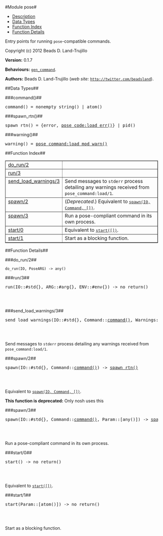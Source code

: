 

#Module pose#

* [Description](#description)
* [Data Types](#types)
* [Function Index](#index)
* [Function Details](#functions)


Entry points for running `pose`-compatible commands.

Copyright (c) 2012 Beads D. Land-Trujillo

__Version:__ 0.1.7

__Behaviours:__ [`gen_command`](gen_command.md).

__Authors:__ Beads D. Land-Trujillo (_web site:_ [`http://twitter.com/beadsland`](http://twitter.com/beadsland)).
<a name="types"></a>

##Data Types##




###<a name="type-command">command()</a>##



<pre>command() = nonempty_string() | atom()</pre>



###<a name="type-spawn_rtn">spawn_rtn()</a>##



<pre>spawn_rtn() = {error, <a href="pose_code.md#type-load_err">pose_code:load_err()</a>} | pid()</pre>



###<a name="type-warning">warning()</a>##



<pre>warning() = <a href="pose_command.md#type-load_mod_warn">pose_command:load_mod_warn()</a></pre>
<a name="index"></a>

##Function Index##


<table width="100%" border="1" cellspacing="0" cellpadding="2" summary="function index"><tr><td valign="top"><a href="#do_run-2">do_run/2</a></td><td></td></tr><tr><td valign="top"><a href="#run-3">run/3</a></td><td></td></tr><tr><td valign="top"><a href="#send_load_warnings-3">send_load_warnings/3</a></td><td>Send messages to <code>stderr</code> process detailing any warnings received
from <code>pose_command:load/1</code>.</td></tr><tr><td valign="top"><a href="#spawn-2">spawn/2</a></td><td>(<em>Deprecated</em>.) Equivalent to <a href="#spawn-3"><tt>spawn(IO, Command, [])</tt></a>.</td></tr><tr><td valign="top"><a href="#spawn-3">spawn/3</a></td><td>Run a pose-compliant command in its own process.</td></tr><tr><td valign="top"><a href="#start-0">start/0</a></td><td>Equivalent to <a href="#start-1"><tt>start([])</tt></a>.</td></tr><tr><td valign="top"><a href="#start-1">start/1</a></td><td>Start as a blocking function.</td></tr></table>


<a name="functions"></a>

##Function Details##

<a name="do_run-2"></a>

###do_run/2##


`do_run(IO, PoseARG) -> any()`

<a name="run-3"></a>

###run/3##


<pre>run(IO::#std{}, ARG::#arg{}, ENV::#env{}) -&gt; no_return()</pre>
<br></br>


<a name="send_load_warnings-3"></a>

###send_load_warnings/3##


<pre>send_load_warnings(IO::#std{}, Command::<a href="#type-command">command()</a>, Warnings::[<a href="#type-warning">warning()</a>]) -> ok</pre>
<br></br>


Send messages to `stderr` process detailing any warnings received
from `pose_command:load/1`.<a name="spawn-2"></a>

###spawn/2##


<pre>spawn(IO::#std{}, Command::<a href="#type-command">command()</a>) -> <a href="#type-spawn_rtn">spawn_rtn()</a></pre>
<br></br>


Equivalent to [`spawn(IO, Command, [])`](#spawn-3).

__This function is deprecated:__ Only nosh uses this<a name="spawn-3"></a>

###spawn/3##


<pre>spawn(IO::#std{}, Command::<a href="#type-command">command()</a>, Param::[any()]) -> <a href="#type-spawn_rtn">spawn_rtn()</a></pre>
<br></br>


Run a pose-compliant command in its own process.<a name="start-0"></a>

###start/0##


<pre>start() -&gt; no_return()</pre>
<br></br>


Equivalent to [`start([])`](#start-1).<a name="start-1"></a>

###start/1##


<pre>start(Param::[atom()]) -&gt; no_return()</pre>
<br></br>


Start as a blocking function.